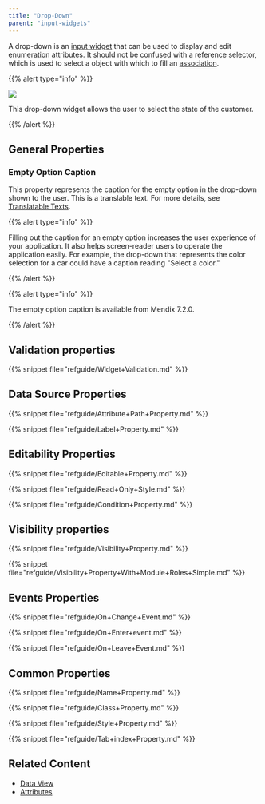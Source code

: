```yaml
---
title: "Drop-Down"
parent: "input-widgets"
---
```


A drop-down is an [input widget](input-widgets) that can be used to display and edit enumeration attributes. It should not be confused with a reference selector, which is used to select a object with which to fill an [association](associations).

{{% alert type="info" %}}

 ![](attachments/16713880/16844000.png)
 
This drop-down widget allows the user to select the state of the customer.

{{% /alert %}}

## General Properties

### Empty Option Caption

This property represents the caption for the empty option in the drop-down shown to the user. This is a translable text. For more details, see [Translatable Texts](translatable-texts).

{{% alert type="info" %}}

Filling out the caption for an empty option increases the user experience of your application. It also helps screen-reader users to operate the application easily. For example, the drop-down that represents the color selection for a car could have a caption reading "Select a color."

{{% /alert %}}

{{% alert type="info" %}}

The empty option caption is available from Mendix 7.2.0.

{{% /alert %}}

## Validation properties

{{% snippet file="refguide/Widget+Validation.md" %}}

## Data Source Properties

{{% snippet file="refguide/Attribute+Path+Property.md" %}}

{{% snippet file="refguide/Label+Property.md" %}}

## Editability Properties

{{% snippet file="refguide/Editable+Property.md" %}}

{{% snippet file="refguide/Read+Only+Style.md" %}}

{{% snippet file="refguide/Condition+Property.md" %}}

## Visibility properties

{{% snippet file="refguide/Visibility+Property.md" %}}

{{% snippet file="refguide/Visibility+Property+With+Module+Roles+Simple.md" %}}

## Events Properties

{{% snippet file="refguide/On+Change+Event.md" %}}

{{% snippet file="refguide/On+Enter+event.md" %}}

{{% snippet file="refguide/On+Leave+Event.md" %}}

## Common Properties

{{% snippet file="refguide/Name+Property.md" %}}

{{% snippet file="refguide/Class+Property.md" %}}

{{% snippet file="refguide/Style+Property.md" %}}

{{% snippet file="refguide/Tab+index+Property.md" %}}

## Related Content

*   [Data View](data-view)
*   [Attributes](attributes)
